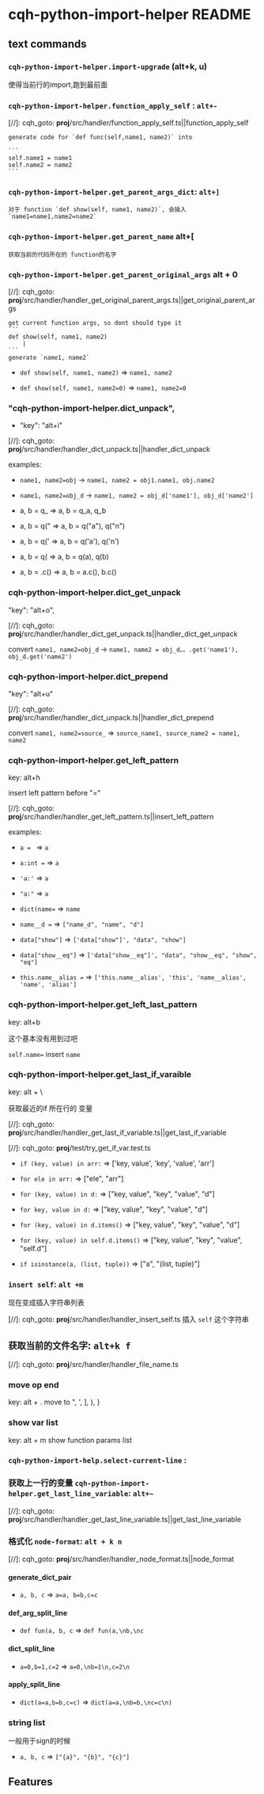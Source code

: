 # cqh-python-import-helper README



## text commands

### `cqh-python-import-helper.import-upgrade` (alt+k, u)
使得当前行的import,跑到最前面

<!-- 
### `cqh-python-import-help.select-current-line`:
select the current line from the first non emtpy position to end position
<strong>override `alt +L` key bind</strong> -->

### `cqh-python-import-helper.function_apply_self` : `alt+-`


[//]: cqh_goto: __proj__/src/handler/function_apply_self.ts||function_apply_self

    generate code for `def func(self,name1, name2)` into

    ```
    self.name1 = name1
    self.name2 = name2
    ```

### `cqh-python-import-helper.get_parent_args_dict`: `alt+]`

    对于 function `def show(self, name1, name2)`, 会插入 `name1=name1,name2=name2`
   

### `cqh-python-import-helper.get_parent_name` alt+[

    获取当前的代码所在的 function的名字


### `cqh-python-import-helper.get_parent_original_args` alt + 0


[//]: cqh_goto: __proj__/src/handler/handler_get_original_parent_args.ts||get_original_parent_args

    get current function args, so dont should type it
    ```
    def show(self, name1, name2)
        |
    ```
    generate `name1, name2`

* `def show(self, name1, name2)` => `name1, name2`

* `def show(self, name1, name2=0)` => `name1, name2=0`



### "cqh-python-import-helper.dict_unpack",
                
- "key": "alt+i"

[//]: cqh_goto: __proj__/src/handler/handler_dict_unpack.ts||handler_dict_unpack

examples:

*  `name1, name2=obj` -> `name1, name2 = obj1.name1, obj.name2`

*  `name1, name2=obj_d` -> `name1, name2 = obj_d['name1'], obj_d['name2']`

* a, b = q_ => a, b = q_a, q_b

* a, b = q(" => a, b = q("a"), q("n")

* a, b = q(' => a, b = q('a'), q('n')

* a, b = q( => a, b = q(a), q(b)

* a, b = .c() => a, b = a.c(), b.c()


###  cqh-python-import-helper.dict_get_unpack
"key": "alt+o",

[//]: cqh_goto: __proj__/src/handler/handler_dict_get_unpack.ts||handler_dict_get_unpack

convert `name1, name2=obj_d` -> `name1, name2 = obj_d。。.get('name1'), obj_d.get('name2')`

### cqh-python-import-helper.dict_prepend
"key": "alt+u"

[//]: cqh_goto: __proj__/src/handler/handler_dict_unpack.ts||handler_dict_prepend

convert `name1, name2=source_` => `source_name1, source_name2 = name1, name2`

### cqh-python-import-helper.get_left_pattern
key: alt+h

insert left pattern before "="

[//]: cqh_goto: __proj__/src/handler/handler_get_left_pattern.ts||insert_left_pattern

examples:

* `a = ` => `a`

* `a:int =` => `a`

* `'a:'` => `a`

*  `"a:"` => `a`

* `dict(name=` => `name`

* `name__d =` => `["name_d", "name", "d"]`

* `data["show"]` => `['data["show"]', "data", "show"]`

* `data["show__eq"]` => `['data["show__eq"]', "data", "show__eq", "show", "eq"]`

* `this.name__alias =` => `['this.name__alias', 'this', 'name__alias', 'name', 'alias']`



### cqh-python-import-helper.get_left_last_pattern
key: alt+b

这个基本没有用到过吧

`self.name=` insert `name`


### cqh-python-import-helper.get_last_if_varaible
key: alt + \

获取最近的if 所在行的 变量

[//]: cqh_goto: __proj__/src/handler/handler_get_last_if_variable.ts||get_last_if_variable


[//]: cqh_goto: __proj__/test/try_get_if_var.test.ts

* `if (key, value) in arr:` => ['key, value', 'key', 'value', 'arr']

* `for ele in arr:` =>  ["ele", "arr"]

* `for (key, value) in d:` => ["key, value", "key", "value", "d"]

* `for key, value in d:` => ["key, value", "key", "value", "d"]

* `for (key, value) in d.items()` => ["key, value", "key", "value", "d"]

* `for (key, value) in self.d.items()` => ["key, value", "key", "value", "self.d"]

* `if isinstance(a, (list, tuple))` => ["a", "(list, tuple)"]

### `insert self`: `alt +m`

现在变成插入字符串列表

[//]: cqh_goto: __proj__/src/handler/handler_insert_self.ts
插入 `self` 这个字符串


## `获取当前的文件名字`: `alt+k f`

[//]: cqh_goto:  __proj__/src/handler/handler_file_name.ts

### move op end
key: alt + .
move to ", ', ], ), }

### show var list
key: alt + m
show function params list



### `cqh-python-import-help.select-current-line` : 



### 获取上一行的变量 `cqh-python-import-helper.get_last_line_variable`: `alt+~`


[//]: cqh_goto: __proj__/src/handler/handler_get_last_line_variable.ts||get_last_line_variable


### 格式化 `node-format`: `alt + k n`

[//]: cqh_goto: __proj__/src/handler/handler_node_format.ts||node_format

#### generate_dict_pair

* `a, b, c` => `a=a, b=b,c=c`

#### def_arg_split_line

* `def fun(a, b, c` => `def fun(a,\nb,\nc`

#### dict_split_line

* `a=0,b=1,c=2` => `a=0,\nb=1\n,c=2\n`

#### apply_split_line


* `dict(a=a,b=b,c=c)` => `dict(a=a,\nb=b,\nc=c\n)`

### string list

一般用于sign的时候

* `a, b, c` => `["{a}", "{b}", "{c}"]`

## Features
